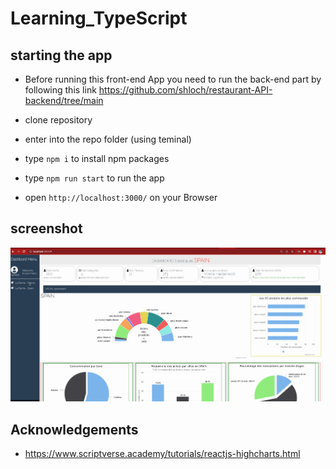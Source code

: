 # Learning_TypeScript

## starting the app

- Before running this front-end App you need to run the back-end part by following this link
  https://github.com/shloch/restaurant-API-backend/tree/main

- clone repository
- enter into the repo folder (using teminal)
- type `npm i` to install npm packages
- type `npm run start` to run the app
- open `http://localhost:3000/` on your Browser

## screenshot

![alt text](https://github.com/shloch/restaurant-DASHBOARD-FrontEnd/blob/master/dashboard.gif)

## Acknowledgements

- https://www.scriptverse.academy/tutorials/reactjs-highcharts.html
